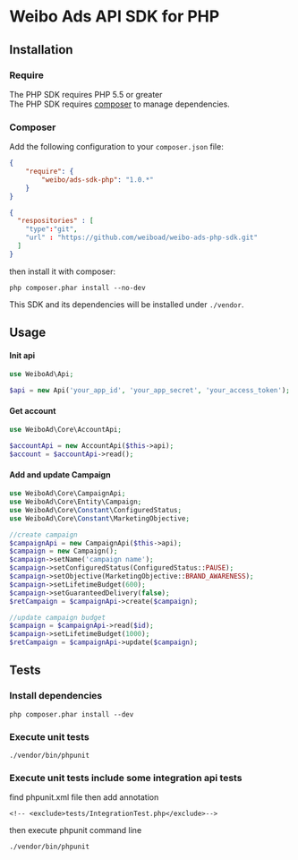 # Weibo Ads API SDK for PHP
## Installation
### Require
The PHP SDK requires PHP 5.5 or greater    
The PHP SDK requires [composer](https://getcomposer.org/download/) to manage dependencies.

### Composer
Add the following configuration to your `composer.json` file:

```json
{
    "require": {
        "weibo/ads-sdk-php": "1.0.*"
    }
}  
```
     
```json   
{
  "respositories" : [
    "type":"git",
    "url" : "https://github.com/weiboad/weibo-ads-php-sdk.git"
  ]
}
```  
then install it with composer:

```shell
php composer.phar install --no-dev
```

This SDK and its dependencies will be installed under `./vendor`.

## Usage

#### Init api 
```php
use WeiboAd\Api;

$api = new Api('your_app_id', 'your_app_secret', 'your_access_token');
```
#### Get account
```php
use WeiboAd\Core\AccountApi;  

$accountApi = new AccountApi($this->api);
$account = $accountApi->read();
```

#### Add and update Campaign
```php
use WeiboAd\Core\CampaignApi;  
use WeiboAd\Core\Entity\Campaign;
use WeiboAd\Core\Constant\ConfiguredStatus;
use WeiboAd\Core\Constant\MarketingObjective;

//create campaign
$campaignApi = new CampaignApi($this->api);
$campaign = new Campaign();
$campaign->setName('campaign name');
$campaign->setConfiguredStatus(ConfiguredStatus::PAUSE);
$campaign->setObjective(MarketingObjective::BRAND_AWARENESS);
$campaign->setLifetimeBudget(600);
$campaign->setGuaranteedDelivery(false);
$retCampaign = $campaignApi->create($campaign);

//update campaign budget
$campaign = $campaignApi->read($id);
$campaign->setLifetimeBudget(1000);
$retCampaign = $campaignApi->update($campaign);
```

## Tests

### Install dependencies

```shell
php composer.phar install --dev
```
### Execute unit tests 

```shell
./vendor/bin/phpunit
```

### Execute unit tests include some integration api tests 
find phpunit.xml file then add annotation
```shell
<!-- <exclude>tests/IntegrationTest.php</exclude>-->
```
then execute phpunit command line
```shell
./vendor/bin/phpunit
```
